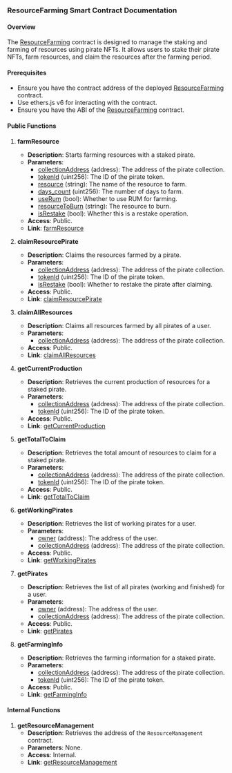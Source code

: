 ### ResourceFarming Smart Contract Documentation

#### Overview
The [ResourceFarming](https://github.com/arrland/strategy-game-smart-contracts/tree/main/contracts/ResourceFarming.sol#L16) contract is designed to manage the staking and farming of resources using pirate NFTs. It allows users to stake their pirate NFTs, farm resources, and claim the resources after the farming period.

#### Prerequisites
- Ensure you have the contract address of the deployed [ResourceFarming](https://github.com/arrland/strategy-game-smart-contracts/tree/main/contracts/ResourceFarming.sol#L16) contract.
- Use ethers.js v6 for interacting with the contract.
- Ensure you have the ABI of the [ResourceFarming](https://github.com/arrland/strategy-game-smart-contracts/tree/main/contracts/ResourceFarming.sol#L16) contract.

#### Public Functions

1. **farmResource**
    - **Description**: Starts farming resources with a staked pirate.
    - **Parameters**:
      - [collectionAddress](https://github.com/arrland/strategy-game-smart-contracts/tree/main/contracts/ResourceFarming.sol#L23) (address): The address of the pirate collection.
      - [tokenId](https://github.com/arrland/strategy-game-smart-contracts/tree/main/contracts/ResourceFarming.sol#L24) (uint256): The ID of the pirate token.
      - [resource](https://github.com/arrland/strategy-game-smart-contracts/tree/main/contracts/ResourceFarming.sol#L26) (string): The name of the resource to farm.
      - [days_count](https://github.com/arrland/strategy-game-smart-contracts/tree/main/contracts/ResourceFarming.sol#L99) (uint256): The number of days to farm.
      - [useRum](https://github.com/arrland/strategy-game-smart-contracts/tree/main/contracts/ResourceFarming.sol#L28) (bool): Whether to use RUM for farming.
      - [resourceToBurn](https://github.com/arrland/strategy-game-smart-contracts/tree/main/contracts/ResourceFarming.sol#L101) (string): The resource to burn.
      - [isRestake](https://github.com/arrland/strategy-game-smart-contracts/tree/main/contracts/ResourceFarming.sol#L102) (bool): Whether this is a restake operation.
    - **Access**: Public.
    - **Link**: [farmResource](https://github.com/arrland/strategy-game-smart-contracts/tree/main/contracts/ResourceFarming.sol#L90)

2. **claimResourcePirate**
    - **Description**: Claims the resources farmed by a pirate.
    - **Parameters**:
      - [collectionAddress](https://github.com/arrland/strategy-game-smart-contracts/tree/main/contracts/ResourceFarming.sol#L23) (address): The address of the pirate collection.
      - [tokenId](https://github.com/arrland/strategy-game-smart-contracts/tree/main/contracts/ResourceFarming.sol#L24) (uint256): The ID of the pirate token.
      - [isRestake](https://github.com/arrland/strategy-game-smart-contracts/tree/main/contracts/ResourceFarming.sol#L102) (bool): Whether to restake the pirate after claiming.
    - **Access**: Public.
    - **Link**: [claimResourcePirate](https://github.com/arrland/strategy-game-smart-contracts/tree/main/contracts/ResourceFarming.sol#L165)

3. **claimAllResources**
    - **Description**: Claims all resources farmed by all pirates of a user.
    - **Parameters**:
      - [collectionAddress](https://github.com/arrland/strategy-game-smart-contracts/tree/main/contracts/ResourceFarming.sol#L23) (address): The address of the pirate collection.
    - **Access**: Public.
    - **Link**: [claimAllResources](https://github.com/arrland/strategy-game-smart-contracts/tree/main/contracts/ResourceFarming.sol#L200)

4. **getCurrentProduction**
    - **Description**: Retrieves the current production of resources for a staked pirate.
    - **Parameters**:
      - [collectionAddress](https://github.com/arrland/strategy-game-smart-contracts/tree/main/contracts/ResourceFarming.sol#L23) (address): The address of the pirate collection.
      - [tokenId](https://github.com/arrland/strategy-game-smart-contracts/tree/main/contracts/ResourceFarming.sol#L24) (uint256): The ID of the pirate token.
    - **Access**: Public.
    - **Link**: [getCurrentProduction](https://github.com/arrland/strategy-game-smart-contracts/tree/main/contracts/ResourceFarming.sol#L215)

5. **getTotalToClaim**
    - **Description**: Retrieves the total amount of resources to claim for a staked pirate.
    - **Parameters**:
      - [collectionAddress](https://github.com/arrland/strategy-game-smart-contracts/tree/main/contracts/ResourceFarming.sol#L23) (address): The address of the pirate collection.
      - [tokenId](https://github.com/arrland/strategy-game-smart-contracts/tree/main/contracts/ResourceFarming.sol#L24) (uint256): The ID of the pirate token.
    - **Access**: Public.
    - **Link**: [getTotalToClaim](https://github.com/arrland/strategy-game-smart-contracts/tree/main/contracts/ResourceFarming.sol#L225)

6. **getWorkingPirates**
    - **Description**: Retrieves the list of working pirates for a user.
    - **Parameters**:
      - [owner](https://github.com/arrland/strategy-game-smart-contracts/tree/main/contracts/ResourceFarming.sol#L25) (address): The address of the user.
      - [collectionAddress](https://github.com/arrland/strategy-game-smart-contracts/tree/main/contracts/ResourceFarming.sol#L23) (address): The address of the pirate collection.
    - **Access**: Public.
    - **Link**: [getWorkingPirates](https://github.com/arrland/strategy-game-smart-contracts/tree/main/contracts/ResourceFarming.sol#L235)

7. **getPirates**
    - **Description**: Retrieves the list of all pirates (working and finished) for a user.
    - **Parameters**:
      - [owner](https://github.com/arrland/strategy-game-smart-contracts/tree/main/contracts/ResourceFarming.sol#L25) (address): The address of the user.
      - [collectionAddress](https://github.com/arrland/strategy-game-smart-contracts/tree/main/contracts/ResourceFarming.sol#L23) (address): The address of the pirate collection.
    - **Access**: Public.
    - **Link**: [getPirates](https://github.com/arrland/strategy-game-smart-contracts/tree/main/contracts/ResourceFarming.sol#L255)

8. **getFarmingInfo**
    - **Description**: Retrieves the farming information for a staked pirate.
    - **Parameters**:
      - [collectionAddress](https://github.com/arrland/strategy-game-smart-contracts/tree/main/contracts/ResourceFarming.sol#L23) (address): The address of the pirate collection.
      - [tokenId](https://github.com/arrland/strategy-game-smart-contracts/tree/main/contracts/ResourceFarming.sol#L24) (uint256): The ID of the pirate token.
    - **Access**: Public.
    - **Link**: [getFarmingInfo](https://github.com/arrland/strategy-game-smart-contracts/tree/main/contracts/ResourceFarming.sol#L265)

#### Internal Functions

1. **getResourceManagement**
   - **Description**: Retrieves the address of the `ResourceManagement` contract.
   - **Parameters**: None.
   - **Access**: Internal.
   - **Link**: [getResourceManagement](https://github.com/arrland/strategy-game-smart-contracts/tree/main/contracts/ResourceFarming.sol#L30)